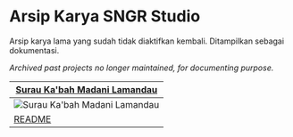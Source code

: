# Arsip Karya SNGR Studio

Arsip karya lama yang sudah tidak diaktifkan kembali. Ditampilkan sebagai dokumentasi.

*Archived past projects no longer maintained, for documenting purpose.*

| [Surau Ka'bah Madani Lamandau][kotimbercahaya] |
| --- |
| ![Surau Ka'bah Madani Lamandau][imgkotimbercahaya] |
| [README][readmekotimbercahaya] |

<!--links-->
[kotimbercahaya]: https://kotimbercahaya4.netlify.app/

<!--images-->
[imgkotimbercahaya]: https://api.sngr.studio/image/393w/851h/https%3A%2F%2Fkotimbercahaya4.netlify.app

<!--readme-->
[readmekotimbercahaya]: https://github.com/sngrstudio/kotimbercahaya